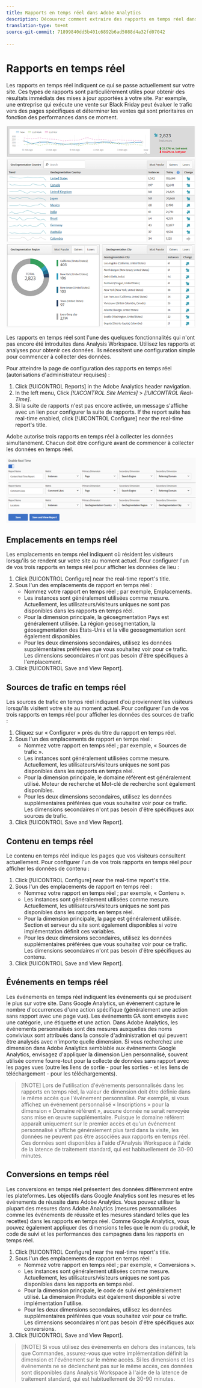 ```yaml
---
title: Rapports en temps réel dans Adobe Analytics
description: Découvrez comment extraire des rapports en temps réel dans Adobe Analytics, en ciblant les utilisateurs familiarisés avec Google Analytics.
translation-type: tm+mt
source-git-commit: 71899840dd5b401c6892b6ad5088d4a32fd07042

---
```



# Rapports en temps réel

Les rapports en temps réel indiquent ce qui se passe actuellement sur votre site. Ces types de rapports sont particulièrement utiles pour obtenir des résultats immédiats des mises à jour apportées à votre site. Par exemple, une entreprise qui exécute une vente sur Black Friday peut évaluer le trafic vers des pages spécifiques et déterminer les ventes qui sont prioritaires en fonction des performances dans ce moment.

![Rapport en temps réel](../assets/realtime.png)

Les rapports en temps réel sont l'une des quelques fonctionnalités qui n'ont pas encore été introduites dans Analysis Workspace. Utilisez les rapports et analyses pour obtenir ces données. Ils nécessitent une configuration simple pour commencer à collecter des données.

Pour atteindre la page de configuration des rapports en temps réel (autorisations d'administrateur requises) :

1. Click [!UICONTROL Reports] in the Adobe Analytics header navigation.
2. In the left menu, Click *[!UICONTROL Site Metrics]* &gt; *[!UICONTROL Real-Time]*.
3. Si la suite de rapports n'est pas encore activée, un message s'affiche avec un lien pour configurer la suite de rapports. If the report suite has real-time enabled, click [!UICONTROL Configure] near the real-time report's title.

Adobe autorise trois rapports en temps réel à collecter les données simultanément. Chacun doit être configuré avant de commencer à collecter les données en temps réel.

![Configuration des rapports en temps réel](../assets/realtime_config.png)

## Emplacements en temps réel

Les emplacements en temps réel indiquent où résident les visiteurs lorsqu'ils se rendent sur votre site au moment actuel. Pour configurer l'un de vos trois rapports en temps réel pour afficher les données de lieu :

1. Click [!UICONTROL Configure] near the real-time report's title.
2. Sous l'un des emplacements de rapport en temps réel :
   * Nommez votre rapport en temps réel ; par exemple, Emplacements.
   * Les instances sont généralement utilisées comme mesure. Actuellement, les utilisateurs/visiteurs uniques ne sont pas disponibles dans les rapports en temps réel.
   * Pour la dimension principale, la géosegmentation Pays est généralement utilisée. La région geosegmentation, la géosegmentation des Etats-Unis et la ville geosegmentation sont également disponibles.
   * Pour les deux dimensions secondaires, utilisez les données supplémentaires préférées que vous souhaitez voir pour ce trafic. Les dimensions secondaires n'ont pas besoin d'être spécifiques à l'emplacement.
3. Click [!UICONTROL Save and View Report].

## Sources de trafic en temps réel

Les sources de trafic en temps réel indiquent d'où proviennent les visiteurs lorsqu'ils visitent votre site au moment actuel. Pour configurer l'un de vos trois rapports en temps réel pour afficher les données des sources de trafic :

1. Cliquez sur « Configurer » près du titre du rapport en temps réel.
2. Sous l'un des emplacements de rapport en temps réel :
   * Nommez votre rapport en temps réel ; par exemple, « Sources de trafic ».
   * Les instances sont généralement utilisées comme mesure. Actuellement, les utilisateurs/visiteurs uniques ne sont pas disponibles dans les rapports en temps réel.
   * Pour la dimension principale, le domaine référent est généralement utilisé. Moteur de recherche et Mot-clé de recherche sont également disponibles.
   * Pour les deux dimensions secondaires, utilisez les données supplémentaires préférées que vous souhaitez voir pour ce trafic. Les dimensions secondaires n'ont pas besoin d'être spécifiques aux sources de trafic.
3. Click [!UICONTROL Save and View Report].

## Contenu en temps réel

Le contenu en temps réel indique les pages que vos visiteurs consultent actuellement. Pour configurer l'un de vos trois rapports en temps réel pour afficher les données de contenu :

1. Click [!UICONTROL Configure] near the real-time report's title.
2. Sous l'un des emplacements de rapport en temps réel :
   * Nommez votre rapport en temps réel ; par exemple, « Contenu ».
   * Les instances sont généralement utilisées comme mesure. Actuellement, les utilisateurs/visiteurs uniques ne sont pas disponibles dans les rapports en temps réel.
   * Pour la dimension principale, la page est généralement utilisée. Section et serveur du site sont également disponibles si votre implémentation définit ces variables.
   * Pour les deux dimensions secondaires, utilisez les données supplémentaires préférées que vous souhaitez voir pour ce trafic. Les dimensions secondaires n'ont pas besoin d'être spécifiques au contenu.
3. Click [!UICONTROL Save and View Report].

## Événements en temps réel

Les événements en temps réel indiquent les événements qui se produisent le plus sur votre site. Dans Google Analytics, un événement capture le nombre d'occurrences d'une action spécifique (généralement une action sans rapport avec une page vue). Les événements GA sont envoyés avec une catégorie, une étiquette et une action. Dans Adobe Analytics, les événements personnalisés sont des mesures auxquelles des noms conviviaux sont attribués dans la console d'administration et qui peuvent être analysés avec n'importe quelle dimension. Si vous recherchez une dimension dans Adobe Analytics semblable aux événements Google Analytics, envisagez d'appliquer la dimension Lien personnalisé, souvent utilisée comme fourre-tout pour la collecte de données sans rapport avec les pages vues (outre les liens de sortie - pour les sorties - et les liens de téléchargement - pour les téléchargements).

> [!NOTE] Lors de l'utilisation d'événements personnalisés dans les rapports en temps réel, la valeur de dimension doit être définie dans le même accès que l'événement personnalisé. Par exemple, si vous affichez un événement personnalisé « Inscriptions » pour la dimension « Domaine référent », aucune donnée ne serait renvoyée sans mise en œuvre supplémentaire. Puisque le domaine référent apparaît uniquement sur le premier accès et qu'un événement personnalisé s'affiche généralement plus tard dans la visite, les données ne peuvent pas être associées aux rapports en temps réel. Ces données sont disponibles à l'aide d'Analysis Workspace à l'aide de la latence de traitement standard, qui est habituellement de 30-90 minutes.

## Conversions en temps réel

Les conversions en temps réel présentent des données différemment entre les plateformes. Les objectifs dans Google Analytics sont les mesures et les événements de réussite dans Adobe Analytics. Vous pouvez utiliser la plupart des mesures dans Adobe Analytics (mesures personnalisées comme les événements de réussite et les mesures standard telles que les recettes) dans les rapports en temps réel. Comme Google Analytics, vous pouvez également appliquer des dimensions telles que le nom du produit, le code de suivi et les performances des campagnes dans les rapports en temps réel.

1. Click [!UICONTROL Configure] near the real-time report's title.
2. Sous l'un des emplacements de rapport en temps réel :
   * Nommez votre rapport en temps réel ; par exemple, « Conversions ».
   * Les instances sont généralement utilisées comme mesure. Actuellement, les utilisateurs/visiteurs uniques ne sont pas disponibles dans les rapports en temps réel.
   * Pour la dimension principale, le code de suivi est généralement utilisé. La dimension Produits est également disponible si votre implémentation l'utilise.
   * Pour les deux dimensions secondaires, utilisez les données supplémentaires préférées que vous souhaitez voir pour ce trafic. Les dimensions secondaires n'ont pas besoin d'être spécifiques aux conversions.
3. Click [!UICONTROL Save and View Report].

> [!NOTE] Si vous utilisez des événements en dehors des instances, tels que Commandes, assurez-vous que votre implémentation définit la dimension et l'événement sur le même accès. Si les dimensions et les événements ne se déclenchent pas sur le même accès, ces données sont disponibles dans Analysis Workspace à l'aide de la latence de traitement standard, qui est habituellement de 30-90 minutes.
